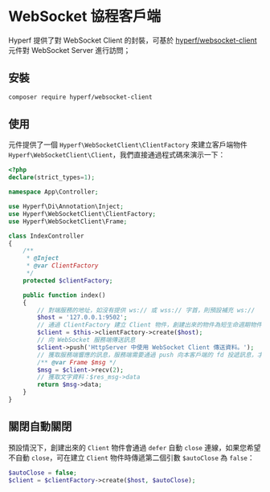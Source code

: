 # WebSocket 協程客戶端

Hyperf 提供了對 WebSocket Client 的封裝，可基於 [hyperf/websocket-client](https://github.com/hyperf/websocket-client) 元件對 WebSocket Server 進行訪問；

## 安裝

```bash
composer require hyperf/websocket-client
```

## 使用

元件提供了一個 `Hyperf\WebSocketClient\ClientFactory` 來建立客戶端物件 `Hyperf\WebSocketClient\Client`，我們直接通過程式碼來演示一下：

```php
<?php
declare(strict_types=1);

namespace App\Controller;

use Hyperf\Di\Annotation\Inject;
use Hyperf\WebSocketClient\ClientFactory;
use Hyperf\WebSocketClient\Frame;

class IndexController
{
    /**
     * @Inject
     * @var ClientFactory
     */
    protected $clientFactory;

    public function index()
    {
        // 對端服務的地址，如沒有提供 ws:// 或 wss:// 字首，則預設補充 ws://
        $host = '127.0.0.1:9502';
        // 通過 ClientFactory 建立 Client 物件，創建出來的物件為短生命週期物件
        $client = $this->clientFactory->create($host);
        // 向 WebSocket 服務端傳送訊息
        $client->push('HttpServer 中使用 WebSocket Client 傳送資料。');
        // 獲取服務端響應的訊息，服務端需要通過 push 向本客戶端的 fd 投遞訊息，才能獲取；以下設定超時時間 2s，接收到的資料型別為 Frame 物件。
        /** @var Frame $msg */
        $msg = $client->recv(2);
        // 獲取文字資料：$res_msg->data
        return $msg->data;
    }
}
```

## 關閉自動關閉

預設情況下，創建出來的 `Client` 物件會通過 `defer` 自動 `close` 連線，如果您希望不自動 `close`，可在建立 `Client` 物件時傳遞第二個引數 `$autoClose` 為 `false`：

```php
$autoClose = false;
$client = $clientFactory->create($host, $autoClose);
```